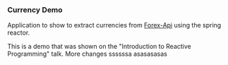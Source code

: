 ### Currency Demo

Application to show to extract currencies from [Forex-Api](/Volumes/repositories/currency-app/back-end/src/main/java/com/beta/reactive/currency/CurrencyService.java) using the spring reactor.

This is a demo that was shown on the "Introduction to Reactive Programming" talk. More changes
ssssssa
asasasasas
